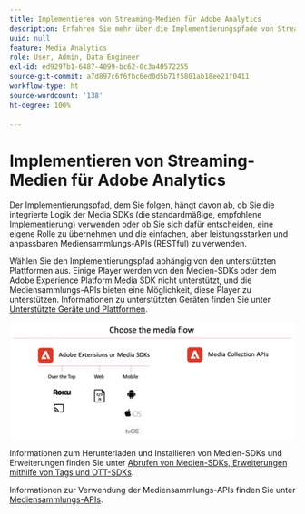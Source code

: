 ```yaml
---
title: Implementieren von Streaming-Medien für Adobe Analytics
description: Erfahren Sie mehr über die Implementierungspfade von Streaming-Medien.
uuid: null
feature: Media Analytics
role: User, Admin, Data Engineer
exl-id: ed9297b1-6487-4099-bc62-0c3a40572255
source-git-commit: a7d897c6f6fbc6ed0d5b71f5801ab18ee21f0411
workflow-type: ht
source-wordcount: '138'
ht-degree: 100%

---
```


# Implementieren von Streaming-Medien für Adobe Analytics

Der Implementierungspfad, dem Sie folgen, hängt davon ab, ob Sie die integrierte Logik der Media SDKs (die standardmäßige, empfohlene Implementierung) verwenden oder ob Sie sich dafür entscheiden, eine eigene Rolle zu übernehmen und die einfachen, aber leistungsstarken und anpassbaren Mediensammlungs-APIs (RESTful) zu verwenden.

Wählen Sie den Implementierungspfad abhängig von den unterstützten Plattformen aus. Einige Player werden von den Medien-SDKs oder dem Adobe Experience Platform Media SDK nicht unterstützt, und die Mediensammlungs-APIs bieten eine Möglichkeit, diese Player zu unterstützen. Informationen zu unterstützten Geräten finden Sie unter [Unterstützte Geräte und Plattformen](/help/getting-started/supported-devices.md).

![Medienfluss](media-sdk/assets/choose-media-flow2.png)

Informationen zum Herunterladen und Installieren von Medien-SDKs und Erweiterungen finden Sie unter [Abrufen von Medien-SDKs, Erweiterungen mithilfe von Tags und OTT-SDKs](/help/getting-started/download-sdks.md).

Informationen zur Verwendung der Mediensammlungs-APIs finden Sie unter [Mediensammlungs-APIs](media-collection-api/mc-api-overview.md).
